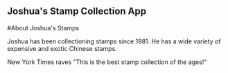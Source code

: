 Joshua's Stamp Collection App
---

#About Joshua's Stamps

Joshua has been collectioning stamps since 1981. He has a wide variety of expensive and exotic Chinese stamps.

New York Times raves "This is the best stamp collection of the ages!"